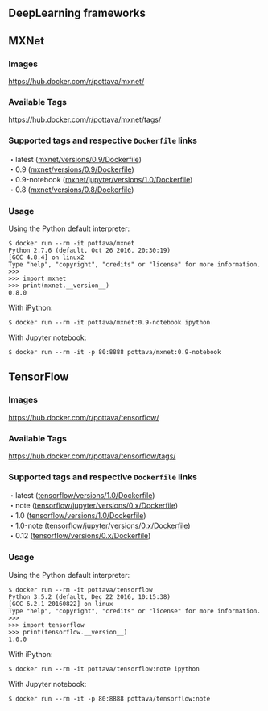 DeepLearning frameworks
---

## MXNet

### Images

https://hub.docker.com/r/pottava/mxnet/

### Available Tags

https://hub.docker.com/r/pottava/mxnet/tags/

### Supported tags and respective `Dockerfile` links

・latest ([mxnet/versions/0.9/Dockerfile](https://github.com/pottava/docker-dl-framework/blob/master/mxnet/versions/0.9/Dockerfile))  
・0.9 ([mxnet/versions/0.9/Dockerfile](https://github.com/pottava/docker-dl-framework/blob/master/mxnet/versions/0.9/Dockerfile))  
・0.9-notebook ([mxnet/jupyter/versions/1.0/Dockerfile](https://github.com/pottava/docker-dl-framework/blob/master/mxnet/jupyter/versions/1.0/Dockerfile))  
・0.8 ([mxnet/versions/0.8/Dockerfile](https://github.com/pottava/docker-dl-framework/blob/master/mxnet/versions/0.8/Dockerfile))  

### Usage

Using the Python default interpreter:

```
$ docker run --rm -it pottava/mxnet
Python 2.7.6 (default, Oct 26 2016, 20:30:19)
[GCC 4.8.4] on linux2
Type "help", "copyright", "credits" or "license" for more information.
>>>
>>> import mxnet
>>> print(mxnet.__version__)
0.8.0
```

With iPython:

```
$ docker run --rm -it pottava/mxnet:0.9-notebook ipython
```

With Jupyter notebook:

```
$ docker run --rm -it -p 80:8888 pottava/mxnet:0.9-notebook
```


## TensorFlow

### Images

https://hub.docker.com/r/pottava/tensorflow/

### Available Tags

https://hub.docker.com/r/pottava/tensorflow/tags/

### Supported tags and respective `Dockerfile` links

・latest ([tensorflow/versions/1.0/Dockerfile](https://github.com/pottava/docker-dl-framework/blob/master/tensorflow/versions/1.0/Dockerfile))  
・note ([tensorflow/jupyter/versions/0.x/Dockerfile](https://github.com/pottava/docker-dl-framework/blob/master/tensorflow/jupyter/versions/1.0/Dockerfile))  
・1.0 ([tensorflow/versions/1.0/Dockerfile](https://github.com/pottava/docker-dl-framework/blob/master/tensorflow/versions/1.0/Dockerfile))  
・1.0-note ([tensorflow/jupyter/versions/0.x/Dockerfile](https://github.com/pottava/docker-dl-framework/blob/master/tensorflow/jupyter/versions/1.0/Dockerfile))  
・0.12 ([tensorflow/versions/0.x/Dockerfile](https://github.com/pottava/docker-dl-framework/blob/master/tensorflow/versions/0.x/Dockerfile))  

### Usage

Using the Python default interpreter:

```
$ docker run --rm -it pottava/tensorflow
Python 3.5.2 (default, Dec 22 2016, 10:15:38)
[GCC 6.2.1 20160822] on linux
Type "help", "copyright", "credits" or "license" for more information.
>>>
>>> import tensorflow
>>> print(tensorflow.__version__)
1.0.0
```

With iPython:

```
$ docker run --rm -it pottava/tensorflow:note ipython
```

With Jupyter notebook:

```
$ docker run --rm -it -p 80:8888 pottava/tensorflow:note
```
